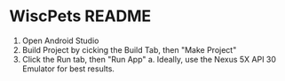 # WiscPets README

1. Open Android Studio
2. Build Project by cicking the Build Tab, then "Make Project"
3. Click the Run tab, then "Run App"
  a. Ideally, use the Nexus 5X API 30 Emulator for best results. 
